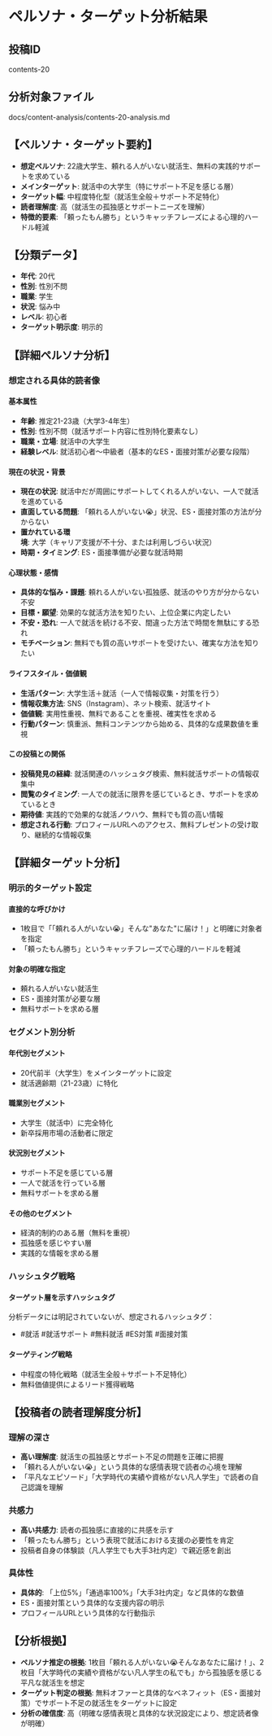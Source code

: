 # ペルソナ・ターゲット分析結果

## 投稿ID
contents-20

## 分析対象ファイル
docs/content-analysis/contents-20-analysis.md

## 【ペルソナ・ターゲット要約】
- **想定ペルソナ**: 22歳大学生、頼れる人がいない就活生、無料の実践的サポートを求めている
- **メインターゲット**: 就活中の大学生（特にサポート不足を感じる層）
- **ターゲット幅**: 中程度特化型（就活生全般＋サポート不足特化）
- **読者理解度**: 高（就活生の孤独感とサポートニーズを理解）
- **特徴的要素**: 「頼ったもん勝ち」というキャッチフレーズによる心理的ハードル軽減

## 【分類データ】
- **年代**: 20代
- **性別**: 性別不問
- **職業**: 学生
- **状況**: 悩み中
- **レベル**: 初心者
- **ターゲット明示度**: 明示的

## 【詳細ペルソナ分析】

### 想定される具体的読者像
#### 基本属性
- **年齢**: 推定21-23歳（大学3-4年生）
- **性別**: 性別不問（就活サポート内容に性別特化要素なし）
- **職業・立場**: 就活中の大学生
- **経験レベル**: 就活初心者〜中級者（基本的なES・面接対策が必要な段階）

#### 現在の状況・背景
- **現在の状況**: 就活中だが周囲にサポートしてくれる人がいない、一人で就活を進めている
- **直面している問題**: 「頼れる人がいない😭」状況、ES・面接対策の方法が分からない
- **置かれている環境**: 大学（キャリア支援が不十分、または利用しづらい状況）
- **時期・タイミング**: ES・面接準備が必要な就活時期

#### 心理状態・感情
- **具体的な悩み・課題**: 頼れる人がいない孤独感、就活のやり方が分からない不安
- **目標・願望**: 効果的な就活方法を知りたい、上位企業に内定したい
- **不安・恐れ**: 一人で就活を続ける不安、間違った方法で時間を無駄にする恐れ
- **モチベーション**: 無料でも質の高いサポートを受けたい、確実な方法を知りたい

#### ライフスタイル・価値観
- **生活パターン**: 大学生活＋就活（一人で情報収集・対策を行う）
- **情報収集方法**: SNS（Instagram）、ネット検索、就活サイト
- **価値観**: 実用性重視、無料であることを重視、確実性を求める
- **行動パターン**: 慎重派、無料コンテンツから始める、具体的な成果数値を重視

#### この投稿との関係
- **投稿発見の経緯**: 就活関連のハッシュタグ検索、無料就活サポートの情報収集中
- **閲覧のタイミング**: 一人での就活に限界を感じているとき、サポートを求めているとき
- **期待値**: 実践的で効果的な就活ノウハウ、無料でも質の高い情報
- **想定される行動**: プロフィールURLへのアクセス、無料プレゼントの受け取り、継続的な情報収集

## 【詳細ターゲット分析】

### 明示的ターゲット設定
#### 直接的な呼びかけ
- 1枚目で「「頼れる人がいない😭」そんな"あなた"に届け！」と明確に対象者を指定
- 「頼ったもん勝ち」というキャッチフレーズで心理的ハードルを軽減

#### 対象の明確な指定
- 頼れる人がいない就活生
- ES・面接対策が必要な層
- 無料サポートを求める層

### セグメント別分析
#### 年代別セグメント
- 20代前半（大学生）をメインターゲットに設定
- 就活適齢期（21-23歳）に特化

#### 職業別セグメント
- 大学生（就活中）に完全特化
- 新卒採用市場の活動者に限定

#### 状況別セグメント
- サポート不足を感じている層
- 一人で就活を行っている層
- 無料サポートを求める層

#### その他のセグメント
- 経済的制約のある層（無料を重視）
- 孤独感を感じやすい層
- 実践的な情報を求める層

### ハッシュタグ戦略
#### ターゲット層を示すハッシュタグ
分析データには明記されていないが、想定されるハッシュタグ：
- #就活 #就活サポート #無料就活 #ES対策 #面接対策

#### ターゲティング戦略
- 中程度の特化戦略（就活生全般＋サポート不足特化）
- 無料価値提供によるリード獲得戦略

## 【投稿者の読者理解度分析】
### 理解の深さ
- **高い理解度**: 就活生の孤独感とサポート不足の問題を正確に把握
- 「頼れる人がいない😭」という具体的な感情表現で読者の心境を理解
- 「平凡なエピソード」「大学時代の実績や資格がない凡人学生」で読者の自己認識を理解

### 共感力
- **高い共感力**: 読者の孤独感に直接的に共感を示す
- 「頼ったもん勝ち」という表現で就活における支援の必要性を肯定
- 投稿者自身の体験談（凡人学生でも大手3社内定）で親近感を創出

### 具体性
- **具体的**: 「上位5%」「通過率100%」「大手3社内定」など具体的な数値
- ES・面接対策という具体的な支援内容の明示
- プロフィールURLという具体的な行動指示

## 【分析根拠】
- **ペルソナ推定の根拠**: 1枚目「頼れる人がいない😭そんなあなたに届け！」、2枚目「大学時代の実績や資格がない凡人学生の私でも」から孤独感を感じる平凡な就活生を想定
- **ターゲット判定の根拠**: 無料オファーと具体的なベネフィット（ES・面接対策）でサポート不足の就活生をターゲットに設定
- **分析の確信度**: 高（明確な感情表現と具体的な状況設定により、想定読者像が明確）